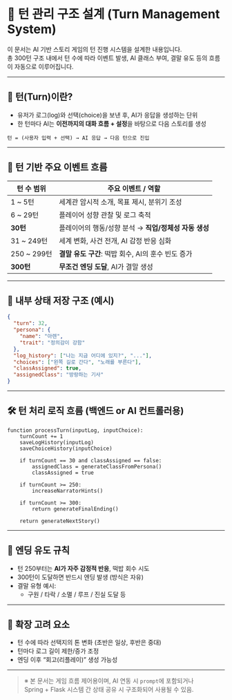 # 🔄 턴 관리 구조 설계 (Turn Management System)

이 문서는 AI 기반 스토리 게임의 턴 진행 시스템을 설계한 내용입니다.  
총 300턴 구조 내에서 턴 수에 따라 이벤트 발생, AI 클래스 부여, 결말 유도 등의 흐름이 자동으로 이루어집니다.

---

## 🧩 턴(Turn)이란?

- 유저가 로그(log)와 선택(choice)을 보낸 후, AI가 응답을 생성하는 단위
- 한 턴마다 AI는 **이전까지의 대화 흐름 + 설정**을 바탕으로 다음 스토리를 생성

```plaintext
턴 = (사용자 입력 + 선택) → AI 응답 → 다음 턴으로 진입
```

---

## 🧭 턴 기반 주요 이벤트 흐름

| 턴 수 범위 | 주요 이벤트 / 역할 |
|------------|---------------------|
| 1 ~ 5턴 | 세계관 암시적 소개, 목표 제시, 분위기 조성 |
| 6 ~ 29턴 | 플레이어 성향 관찰 및 로그 축적 |
| **30턴** | 플레이어의 행동/성향 분석 → **직업/정체성 자동 생성** |
| 31 ~ 249턴 | 세계 변화, 사건 전개, AI 감정 반응 심화 |
| 250 ~ 299턴 | **결말 유도 구간**: 떡밥 회수, AI의 훈수 빈도 증가 |
| **300턴** | **무조건 엔딩 도달**, AI가 결말 생성 |

---

## 🧠 내부 상태 저장 구조 (예시)

```json
{
  "turn": 32,
  "persona": {
    "name": "아렌",
    "trait": "정의감이 강함"
  },
  "log_history": ["나는 지금 어디에 있지?", "..."],
  "choices": ["왼쪽 길로 간다", "노래를 부른다"],
  "classAssigned": true,
  "assignedClass": "방랑하는 기사"
}
```

---

## 🛠️ 턴 처리 로직 흐름 (백엔드 or AI 컨트롤러용)

```pseudocode
function processTurn(inputLog, inputChoice):
    turnCount += 1
    saveLogHistory(inputLog)
    saveChoiceHistory(inputChoice)

    if turnCount == 30 and classAssigned == false:
        assignedClass = generateClassFromPersona()
        classAssigned = true

    if turnCount >= 250:
        increaseNarratorHints()

    if turnCount >= 300:
        return generateFinalEnding()

    return generateNextStory()
```

---

## 🎯 엔딩 유도 규칙

- 턴 250부터는 **AI가 자주 감정적 반응**, 떡밥 회수 시도
- 300턴이 도달하면 반드시 엔딩 발생 (방식은 자유)
- 결말 유형 예시:
  - 구원 / 타락 / 소멸 / 루프 / 진실 도달 등

---

## 📝 확장 고려 요소

- 턴 수에 따라 선택지의 톤 변화 (초반은 일상, 후반은 중대)
- 턴마다 로그 길이 제한/증가 조정
- 엔딩 이후 “회고(리플레이)” 생성 가능성

---

> ※ 본 문서는 게임 흐름 제어용이며, AI 연동 시 `prompt`에 포함되거나  
>  Spring + Flask 시스템 간 상태 공유 시 구조화되어 사용될 수 있음.


